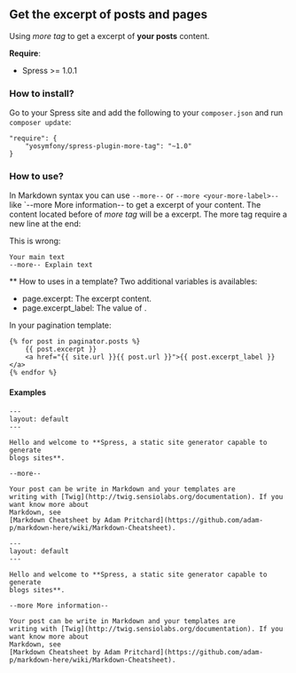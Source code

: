 ## Get the excerpt of posts and pages

Using *more tag* to get a excerpt of **your posts** content.

**Require**:
* Spress >= 1.0.1

### How to install?

Go to your Spress site and add the following to your `composer.json` and run 
`composer update`:

```
"require": {
    "yosymfony/spress-plugin-more-tag": "~1.0"
}
```

### How to use?

In Markdown syntax you can use `--more--` or `--more <your-more-label>--` 
like `--more More information-- to get a excerpt of your content. The content
located before of *more tag* will be a excerpt. The more tag require a new line
at the end:

This is wrong:
```
Your main text
--more-- Explain text
```

** How to uses in a template?
Two additional variables is availables:

* page.excerpt: The excerpt content.
* page.excerpt_label: The value of <your-more-label>.

In your pagination template:
```
{% for post in paginator.posts %}
    {{ post.excerpt }}
    <a href="{{ site.url }}{{ post.url }}">{{ post.excerpt_label }}</a>
{% endfor %}
```

#### Examples
```
---
layout: default
---

Hello and welcome to **Spress, a static site generator capable to generate
blogs sites**.

--more--

Your post can be write in Markdown and your templates are
writing with [Twig](http://twig.sensiolabs.org/documentation). If you want know more about
Markdown, see 
[Markdown Cheatsheet by Adam Pritchard](https://github.com/adam-p/markdown-here/wiki/Markdown-Cheatsheet).
```

```
---
layout: default
---

Hello and welcome to **Spress, a static site generator capable to generate
blogs sites**.

--more More information--

Your post can be write in Markdown and your templates are
writing with [Twig](http://twig.sensiolabs.org/documentation). If you want know more about
Markdown, see 
[Markdown Cheatsheet by Adam Pritchard](https://github.com/adam-p/markdown-here/wiki/Markdown-Cheatsheet).
```